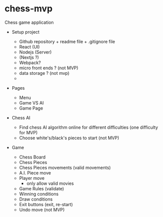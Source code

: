 # chess-mvp

Chess game application

- Setup project

  - Github repository + readme file + .gitignore file
  - React (UI)
  - Nodejs (Server)
  - (Nextjs ?)
  - Webpack?
  - micro front ends ? (not MVP)
  - data storage ? (not mvp)
  -

- Pages

  - Menu
  - Game VS AI
  - Game Page

- Chess AI

  - Find chess AI algorithm online for different difficulties (one difficulty for MVP)
  - Choose white's/black's pieces to start (not MVP)

- Game
  - Chess Board
  - Chess Pieces
  - Chess Pieces movements (valid movements)
  - A.I. Piece move
  - Player move
    - only allow valid movies
  - Game Rules (validate)
  - Winning conditions
  - Draw conditions
  - Exit buttons (exit, re-start)
  - Undo move (not MVP)

